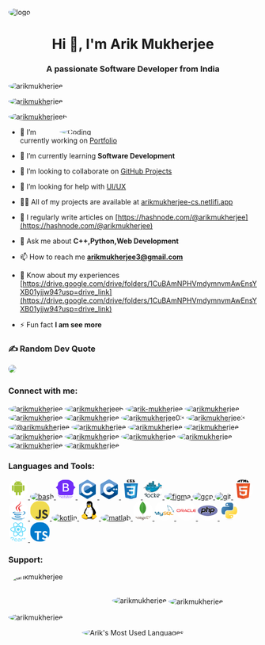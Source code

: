 ![logo](https://si.wsj.net/public/resources/images/OG-DV513_202002_M_20200221131814.gif)
<style>
  img{
    border-radius: 50%
  }
</style>
<h1 align="center">Hi 👋, I'm Arik Mukherjee</h1>
<h3 align="center">A passionate Software Developer from India</h3>

<p align="left"> <img src="https://komarev.com/ghpvc/?username=arikmukherjee&label=Profile%20views&color=0e75b6&style=flat" alt="arikmukherjee" /> </p>

<p align="left"> <a href="https://github.com/ryo-ma/github-profile-trophy"><img src="https://github-profile-trophy.vercel.app/?username=arikmukherjee" alt="arikmukherjee" /></a> </p>

<p align="left"> <a href="https://twitter.com/arikmukherjee6" target="blank"><img src="https://img.shields.io/twitter/follow/arikmukherjee6?logo=twitter&style=for-the-badge" alt="arikmukherjee6" /></a> </p>

<img align="right" alt="Coding" width="400" src="https://i.pinimg.com/originals/06/60/ef/0660efe82fa3da42ed56eef013171835.gif">

- 🔭 I’m currently working on [Portfolio](arikmukherjee-cs.netlifi.app)

- 🌱 I’m currently learning **Software Development**

- 👯 I’m looking to collaborate on [GitHub Projects](https://github.com/arikmukherjee)

- 🤝 I’m looking for help with [UI/UX](https://github.com/arikmukherjee)

- 👨‍💻 All of my projects are available at [arikmukherjee-cs.netlifi.app](arikmukherjee-cs.netlifi.app)

- 📝 I regularly write articles on [https://hashnode.com/@arikmukherjee](https://hashnode.com/@arikmukherjee)

- 💬 Ask me about **C++,Python,Web Development**

- 📫 How to reach me **arikmukherjee3@gmail.com**

- 📄 Know about my experiences [https://drive.google.com/drive/folders/1CuBAmNPHVmdymnvmAwEnsYXB01yjjw94?usp=drive_link](https://drive.google.com/drive/folders/1CuBAmNPHVmdymnvmAwEnsYXB01yjjw94?usp=drive_link)

- ⚡ Fun fact **I am see more**
  
### ✍️ Random Dev Quote
![](https://quotes-github-readme.vercel.app/api?type=horizontal&theme=radical)

<h3 align="left">Connect with me:</h3>
<p align="left">
<a href="https://codepen.io/arikmukherjee" target="blank"><img align="center" src="https://raw.githubusercontent.com/rahuldkjain/github-profile-readme-generator/master/src/images/icons/Social/codepen.svg" alt="arikmukherjee" height="30" width="40" /></a>
<a href="https://twitter.com/arikmukherjee6" target="blank"><img align="center" src="https://raw.githubusercontent.com/rahuldkjain/github-profile-readme-generator/master/src/images/icons/Social/twitter.svg" alt="arikmukherjee6" height="30" width="40" /></a>
<a href="https://linkedin.com/in/arik-mukherjee" target="blank"><img align="center" src="https://raw.githubusercontent.com/rahuldkjain/github-profile-readme-generator/master/src/images/icons/Social/linked-in-alt.svg" alt="arik-mukherjee" height="30" width="40" /></a>
<a href="https://stackoverflow.com/users/arikmukherjee" target="blank"><img align="center" src="https://raw.githubusercontent.com/rahuldkjain/github-profile-readme-generator/master/src/images/icons/Social/stack-overflow.svg" alt="arikmukherjee" height="30" width="40" /></a>
<a href="https://codesandbox.com/arikmukherjee" target="blank"><img align="center" src="https://raw.githubusercontent.com/rahuldkjain/github-profile-readme-generator/master/src/images/icons/Social/codesandbox.svg" alt="arikmukherjee" height="30" width="40" /></a>
<a href="https://kaggle.com/arikmukherjee" target="blank"><img align="center" src="https://raw.githubusercontent.com/rahuldkjain/github-profile-readme-generator/master/src/images/icons/Social/kaggle.svg" alt="arikmukherjee" height="30" width="40" /></a>
<a href="https://fb.com/arikmukherjee03" target="blank"><img align="center" src="https://raw.githubusercontent.com/rahuldkjain/github-profile-readme-generator/master/src/images/icons/Social/facebook.svg" alt="arikmukherjee03" height="30" width="40" /></a>
<a href="https://instagram.com/arikmukherjee3" target="blank"><img align="center" src="https://raw.githubusercontent.com/rahuldkjain/github-profile-readme-generator/master/src/images/icons/Social/instagram.svg" alt="arikmukherjee3" height="30" width="40" /></a>
<a href="https://hashnode.com/@arikmukherjee" target="blank"><img align="center" src="https://raw.githubusercontent.com/rahuldkjain/github-profile-readme-generator/master/src/images/icons/Social/hashnode.svg" alt="@arikmukherjee" height="30" width="40" /></a>
<a href="https://medium.com/arikmukherjee" target="blank"><img align="center" src="https://raw.githubusercontent.com/rahuldkjain/github-profile-readme-generator/master/src/images/icons/Social/medium.svg" alt="arikmukherjee" height="30" width="40" /></a>
<a href="https://www.youtube.com/c/arikmukherjee" target="blank"><img align="center" src="https://raw.githubusercontent.com/rahuldkjain/github-profile-readme-generator/master/src/images/icons/Social/youtube.svg" alt="arikmukherjee" height="30" width="40" /></a>
<a href="https://www.codechef.com/users/arikmukherjee" target="blank"><img align="center" src="https://cdn.jsdelivr.net/npm/simple-icons@3.1.0/icons/codechef.svg" alt="arikmukherjee" height="30" width="40" /></a>
<a href="https://www.hackerrank.com/arikmukherjee" target="blank"><img align="center" src="https://raw.githubusercontent.com/rahuldkjain/github-profile-readme-generator/master/src/images/icons/Social/hackerrank.svg" alt="arikmukherjee" height="30" width="40" /></a>
<a href="https://codeforces.com/profile/arikmukherjee" target="blank"><img align="center" src="https://raw.githubusercontent.com/rahuldkjain/github-profile-readme-generator/master/src/images/icons/Social/codeforces.svg" alt="arikmukherjee" height="30" width="40" /></a>
<a href="https://www.leetcode.com/arikmukherjee" target="blank"><img align="center" src="https://raw.githubusercontent.com/rahuldkjain/github-profile-readme-generator/master/src/images/icons/Social/leet-code.svg" alt="arikmukherjee" height="30" width="40" /></a>
<a href="https://www.hackerearth.com/arikmukherjee" target="blank"><img align="center" src="https://raw.githubusercontent.com/rahuldkjain/github-profile-readme-generator/master/src/images/icons/Social/hackerearth.svg" alt="arikmukherjee" height="30" width="40" /></a>
<a href="https://auth.geeksforgeeks.org/user/arikmukherjee" target="blank"><img align="center" src="https://raw.githubusercontent.com/rahuldkjain/github-profile-readme-generator/master/src/images/icons/Social/geeks-for-geeks.svg" alt="arikmukherjee" height="30" width="40" /></a>
<a href="https://discord.gg/arikmukherjee" target="blank"><img align="center" src="https://raw.githubusercontent.com/rahuldkjain/github-profile-readme-generator/master/src/images/icons/Social/discord.svg" alt="arikmukherjee" height="30" width="40" /></a>
</p>

<h3 align="left">Languages and Tools:</h3>
<p align="left"> <a href="https://developer.android.com" target="_blank" rel="noreferrer"> <img src="https://raw.githubusercontent.com/devicons/devicon/master/icons/android/android-original-wordmark.svg" alt="android" width="40" height="40"/> </a> <a href="https://www.gnu.org/software/bash/" target="_blank" rel="noreferrer"> <img src="https://www.vectorlogo.zone/logos/gnu_bash/gnu_bash-icon.svg" alt="bash" width="40" height="40"/> </a> <a href="https://getbootstrap.com" target="_blank" rel="noreferrer"> <img src="https://raw.githubusercontent.com/devicons/devicon/master/icons/bootstrap/bootstrap-plain-wordmark.svg" alt="bootstrap" width="40" height="40"/> </a> <a href="https://www.cprogramming.com/" target="_blank" rel="noreferrer"> <img src="https://raw.githubusercontent.com/devicons/devicon/master/icons/c/c-original.svg" alt="c" width="40" height="40"/> </a> <a href="https://www.w3schools.com/cpp/" target="_blank" rel="noreferrer"> <img src="https://raw.githubusercontent.com/devicons/devicon/master/icons/cplusplus/cplusplus-original.svg" alt="cplusplus" width="40" height="40"/> </a> <a href="https://www.w3schools.com/css/" target="_blank" rel="noreferrer"> <img src="https://raw.githubusercontent.com/devicons/devicon/master/icons/css3/css3-original-wordmark.svg" alt="css3" width="40" height="40"/> </a> <a href="https://www.docker.com/" target="_blank" rel="noreferrer"> <img src="https://raw.githubusercontent.com/devicons/devicon/master/icons/docker/docker-original-wordmark.svg" alt="docker" width="40" height="40"/> </a> <a href="https://www.figma.com/" target="_blank" rel="noreferrer"> <img src="https://www.vectorlogo.zone/logos/figma/figma-icon.svg" alt="figma" width="40" height="40"/> </a> <a href="https://cloud.google.com" target="_blank" rel="noreferrer"> <img src="https://www.vectorlogo.zone/logos/google_cloud/google_cloud-icon.svg" alt="gcp" width="40" height="40"/> </a> <a href="https://git-scm.com/" target="_blank" rel="noreferrer"> <img src="https://www.vectorlogo.zone/logos/git-scm/git-scm-icon.svg" alt="git" width="40" height="40"/> </a> <a href="https://www.w3.org/html/" target="_blank" rel="noreferrer"> <img src="https://raw.githubusercontent.com/devicons/devicon/master/icons/html5/html5-original-wordmark.svg" alt="html5" width="40" height="40"/> </a> <a href="https://www.java.com" target="_blank" rel="noreferrer"> <img src="https://raw.githubusercontent.com/devicons/devicon/master/icons/java/java-original.svg" alt="java" width="40" height="40"/> </a> <a href="https://developer.mozilla.org/en-US/docs/Web/JavaScript" target="_blank" rel="noreferrer"> <img src="https://raw.githubusercontent.com/devicons/devicon/master/icons/javascript/javascript-original.svg" alt="javascript" width="40" height="40"/> </a> <a href="https://kotlinlang.org" target="_blank" rel="noreferrer"> <img src="https://www.vectorlogo.zone/logos/kotlinlang/kotlinlang-icon.svg" alt="kotlin" width="40" height="40"/> </a> <a href="https://www.linux.org/" target="_blank" rel="noreferrer"> <img src="https://raw.githubusercontent.com/devicons/devicon/master/icons/linux/linux-original.svg" alt="linux" width="40" height="40"/> </a> <a href="https://www.mathworks.com/" target="_blank" rel="noreferrer"> <img src="https://upload.wikimedia.org/wikipedia/commons/2/21/Matlab_Logo.png" alt="matlab" width="40" height="40"/> </a> <a href="https://www.mongodb.com/" target="_blank" rel="noreferrer"> <img src="https://raw.githubusercontent.com/devicons/devicon/master/icons/mongodb/mongodb-original-wordmark.svg" alt="mongodb" width="40" height="40"/> </a> <a href="https://www.mysql.com/" target="_blank" rel="noreferrer"> <img src="https://raw.githubusercontent.com/devicons/devicon/master/icons/mysql/mysql-original-wordmark.svg" alt="mysql" width="40" height="40"/> </a> <a href="https://www.oracle.com/" target="_blank" rel="noreferrer"> <img src="https://raw.githubusercontent.com/devicons/devicon/master/icons/oracle/oracle-original.svg" alt="oracle" width="40" height="40"/> </a> <a href="https://www.php.net" target="_blank" rel="noreferrer"> <img src="https://raw.githubusercontent.com/devicons/devicon/master/icons/php/php-original.svg" alt="php" width="40" height="40"/> </a> <a href="https://www.python.org" target="_blank" rel="noreferrer"> <img src="https://raw.githubusercontent.com/devicons/devicon/master/icons/python/python-original.svg" alt="python" width="40" height="40"/> </a> <a href="https://reactjs.org/" target="_blank" rel="noreferrer"> <img src="https://raw.githubusercontent.com/devicons/devicon/master/icons/react/react-original-wordmark.svg" alt="react" width="40" height="40"/> </a> <a href="https://www.typescriptlang.org/" target="_blank" rel="noreferrer"> <img src="https://raw.githubusercontent.com/devicons/devicon/master/icons/typescript/typescript-original.svg" alt="typescript" width="40" height="40"/> </a> </p>

<h3 align="left">Support:</h3>
<p><a href="https://www.buymeacoffee.com/arikmukherjee"> <img align="left" src="https://cdn.buymeacoffee.com/buttons/v2/default-yellow.png" height="50" width="210" alt="arikmukherjee" /></a></p><br><br>

<p><img align="left" src="https://github-readme-stats.vercel.app/api/top-langs?username=arikmukherjee&show_icons=true&locale=en&layout=compact" alt="arikmukherjee" /></p>

<p>&nbsp;<img align="center" src="https://github-readme-stats.vercel.app/api?username=arikmukherjee&show_icons=true&locale=en" alt="arikmukherjee" /></p>

<p><img align="center" src="https://github-readme-streak-stats.herokuapp.com/?user=arikmukherjee&" alt="arikmukherjee" /></p>

<!-- Top Languages in Pie Chart Style (approximation) -->
<div align="center">
  <img src="https://github-readme-stats.vercel.app/api/top-langs/?username=arikmukherjee&layout=pie&theme=default" alt="Arik's Most Used Languages" />
</div>
